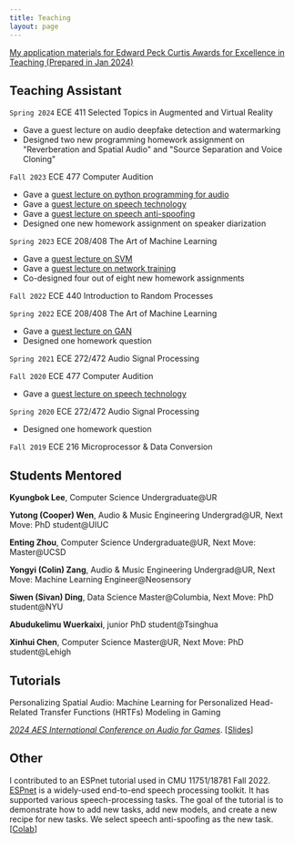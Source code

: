 ```yaml
---
title: Teaching
layout: page
---
```


[My application materials for Edward Peck Curtis Awards for Excellence in Teaching (Prepared in Jan 2024)](./resources/Teaching_Award_application_materials_Neil.pdf)

## Teaching Assistant

`Spring 2024` ECE 411 Selected Topics in Augmented and Virtual Reality

* Gave a guest lecture on audio deepfake detection and watermarking
* Designed two new programming homework assignment on "Reverberation and Spatial Audio" and "Source Separation and Voice Cloning"

`Fall 2023` ECE 477 Computer Audition

* Gave a [guest lecture on python programming for audio](https://drive.google.com/drive/folders/1eFQkzbems7IQYmvwGxn4C4wX912Y8gre?usp=sharing)
* Gave a [guest lecture on speech technology](https://docs.google.com/presentation/d/1fs7ooYwbPFaGqsDb8kF8HwSUG-PQ6mr6pJYb4aqcPuw/edit?usp=sharing)
* Gave a [guest lecture on speech anti-spoofing](https://docs.google.com/presentation/d/1Qx5sebNPDW3FcNBco8tKmmNbE4cmrrj8ZHJxaneRT2g/edit?usp=sharing)
* Designed one new homework assignment on speaker diarization

`Spring 2023` ECE 208/408  The Art of Machine Learning 

* Gave a [guest lecture on SVM](https://docs.google.com/presentation/d/1NUiJFKHXYJJk2VEx805ED85YhpXbrJBSbI8H1YbdRUE/edit?usp=sharing)
* Gave a [guest lecture on network training](https://docs.google.com/presentation/d/1aiV1yA91-6zB02ug1G0zqWYUnGYcXNQTZqz1M-Dzs2k/edit?usp=sharing)
* Co-designed four out of eight new homework assignments

`Fall 2022` ECE 440 Introduction to Random Processes 

`Spring 2022` ECE 208/408  The Art of Machine Learning 

* Gave a [guest lecture on GAN](https://youtu.be/trRkNKNM5aE)
* Designed one homework question 

`Spring 2021` ECE 272/472 Audio Signal Processing 

`Fall 2020` ECE 477 Computer Audition 

* Gave a [guest lecture on speech technology](./contents/GuestLec_Neil_ECE477_Fall2021.pdf)

`Spring 2020` ECE 272/472 Audio Signal Processing

* Designed one homework question 

`Fall 2019` ECE 216 Microprocessor & Data Conversion 

## Students Mentored

**Kyungbok Lee**, Computer Science Undergraduate@UR

**Yutong (Cooper) Wen**, Audio & Music Engineering Undergrad@UR, Next Move: PhD student@UIUC

**Enting Zhou**, Computer Science Undergraduate@UR, Next Move: Master@UCSD

**Yongyi (Colin) Zang**, Audio & Music Engineering Undergrad@UR, Next Move: Machine Learning Engineer@Neosensory

**Siwen (Sivan) Ding**, Data Science Master@Columbia, Next Move: PhD student@NYU

**Abudukelimu Wuerkaixi**, junior PhD student@Tsinghua

**Xinhui Chen**, Computer Science Master@UR, Next Move: PhD student@Lehigh

## Tutorials
Personalizing Spatial Audio: Machine Learning for Personalized Head-Related Transfer Functions (HRTFs) Modeling in Gaming

[*2024 AES International Conference on Audio for Games*](https://aes2.org/events-calendar/2024-aes-6th-international-conference-on-audio-for-games/). [[Slides](./resources/Personalizing_Spatial_Audio_Machine_Learning_for_Personalized_Head-Related_Transfer_Functions_(HRTFs)_Modeling_in_Gaming.pdf)]

## Other

I contributed to an ESPnet tutorial used in CMU 11751/18781 Fall 2022. [ESPnet](https://github.com/espnet/espnet) is a widely-used end-to-end speech processing toolkit. It has supported various speech-processing tasks. The goal of the tutorial is to demonstrate how to add new tasks, add new models, and create a new recipe for new tasks. We select speech anti-spoofing as the new task. [[Colab](https://colab.research.google.com/github/espnet/notebook/blob/master/espnet2_new_task_tutorial_CMU_11751_18781_Fall2022.ipynb)]